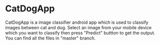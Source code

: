 # CatDogApp
CatDogApp is a image classifier android app which is used to classify images between cat and dog.
Select an image from your mobile device which you want to classify then press "Predict" buttton to get the output.
You can find all the files in "master" branch.
